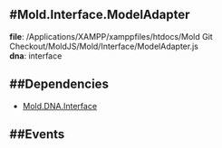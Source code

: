 
#Mold.Interface.ModelAdapter
---------------------------------------

__file__: /Applications/XAMPP/xamppfiles/htdocs/Mold Git Checkout/MoldJS/Mold/Interface/ModelAdapter.js  
__dna__: interface  


	






##Dependencies
--------------

* [Mold.DNA.Interface](../../Mold/DNA/Interface.md) 


##Events
--------------






 

 


 



		
